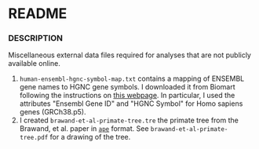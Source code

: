 # README #

### DESCRIPTION ###

Miscellaneous external data files required for analyses that are not publicly available online.

1. `human-ensembl-hgnc-symbol-map.txt` contains a mapping of ENSEMBL gene names to HGNC gene symbols. I downloaded it from Biomart following the instructions on [this webpage](http://useast.ensembl.org/Help/Faq?id=125). In particular, I used the attributes "Ensembl Gene ID" and "HGNC Symbol" for Homo sapiens genes (GRCh38.p5).
2. I created `brawand-et-al-primate-tree.tre` the primate tree from the Brawand, et al. paper in  [`ape`](http://www.inside-r.org/packages/cran/ape) format. See `brawand-et-al-primate-tree.pdf` for a drawing of the tree.

